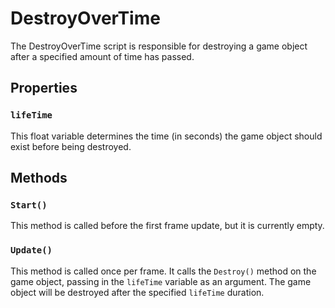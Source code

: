# DestroyOverTime

The DestroyOverTime script is responsible for destroying a game object after a specified amount of time has passed.

## Properties

### `lifeTime`

This float variable determines the time (in seconds) the game object should exist before being destroyed.

## Methods

### `Start()`

This method is called before the first frame update, but it is currently empty.

### `Update()`

This method is called once per frame. It calls the `Destroy()` method on the game object, passing in the `lifeTime` variable as an argument. The game object will be destroyed after the specified `lifeTime` duration.
